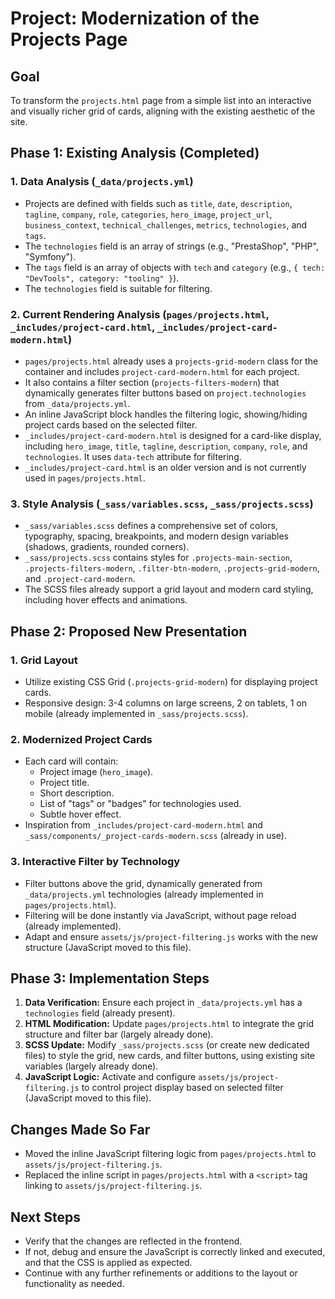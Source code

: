 # Project: Modernization of the Projects Page

## Goal
To transform the `projects.html` page from a simple list into an interactive and visually richer grid of cards, aligning with the existing aesthetic of the site.

## Phase 1: Existing Analysis (Completed)

### 1. Data Analysis (`_data/projects.yml`)
- Projects are defined with fields such as `title`, `date`, `description`, `tagline`, `company`, `role`, `categories`, `hero_image`, `project_url`, `business_context`, `technical_challenges`, `metrics`, `technologies`, and `tags`.
- The `technologies` field is an array of strings (e.g., "PrestaShop", "PHP", "Symfony").
- The `tags` field is an array of objects with `tech` and `category` (e.g., `{ tech: "DevTools", category: "tooling" }`).
- The `technologies` field is suitable for filtering.

### 2. Current Rendering Analysis (`pages/projects.html`, `_includes/project-card.html`, `_includes/project-card-modern.html`)
- `pages/projects.html` already uses a `projects-grid-modern` class for the container and includes `project-card-modern.html` for each project.
- It also contains a filter section (`projects-filters-modern`) that dynamically generates filter buttons based on `project.technologies` from `_data/projects.yml`.
- An inline JavaScript block handles the filtering logic, showing/hiding project cards based on the selected filter.
- `_includes/project-card-modern.html` is designed for a card-like display, including `hero_image`, `title`, `tagline`, `description`, `company`, `role`, and `technologies`. It uses `data-tech` attribute for filtering.
- `_includes/project-card.html` is an older version and is not currently used in `pages/projects.html`.

### 3. Style Analysis (`_sass/variables.scss`, `_sass/projects.scss`)
- `_sass/variables.scss` defines a comprehensive set of colors, typography, spacing, breakpoints, and modern design variables (shadows, gradients, rounded corners).
- `_sass/projects.scss` contains styles for `.projects-main-section`, `.projects-filters-modern`, `.filter-btn-modern`, `.projects-grid-modern`, and `.project-card-modern`.
- The SCSS files already support a grid layout and modern card styling, including hover effects and animations.

## Phase 2: Proposed New Presentation

### 1. Grid Layout
- Utilize existing CSS Grid (`.projects-grid-modern`) for displaying project cards.
- Responsive design: 3-4 columns on large screens, 2 on tablets, 1 on mobile (already implemented in `_sass/projects.scss`).

### 2. Modernized Project Cards
- Each card will contain:
    - Project image (`hero_image`).
    - Project title.
    - Short description.
    - List of "tags" or "badges" for technologies used.
    - Subtle hover effect.
- Inspiration from `_includes/project-card-modern.html` and `_sass/components/_project-cards-modern.scss` (already in use).

### 3. Interactive Filter by Technology
- Filter buttons above the grid, dynamically generated from `_data/projects.yml` technologies (already implemented in `pages/projects.html`).
- Filtering will be done instantly via JavaScript, without page reload (already implemented).
- Adapt and ensure `assets/js/project-filtering.js` works with the new structure (JavaScript moved to this file).

## Phase 3: Implementation Steps

1.  **Data Verification:** Ensure each project in `_data/projects.yml` has a `technologies` field (already present).
2.  **HTML Modification:** Update `pages/projects.html` to integrate the grid structure and filter bar (largely already done).
3.  **SCSS Update:** Modify `_sass/projects.scss` (or create new dedicated files) to style the grid, new cards, and filter buttons, using existing site variables (largely already done).
4.  **JavaScript Logic:** Activate and configure `assets/js/project-filtering.js` to control project display based on selected filter (JavaScript moved to this file).

## Changes Made So Far
- Moved the inline JavaScript filtering logic from `pages/projects.html` to `assets/js/project-filtering.js`.
- Replaced the inline script in `pages/projects.html` with a `<script>` tag linking to `assets/js/project-filtering.js`.

## Next Steps
- Verify that the changes are reflected in the frontend.
- If not, debug and ensure the JavaScript is correctly linked and executed, and that the CSS is applied as expected.
- Continue with any further refinements or additions to the layout or functionality as needed.
